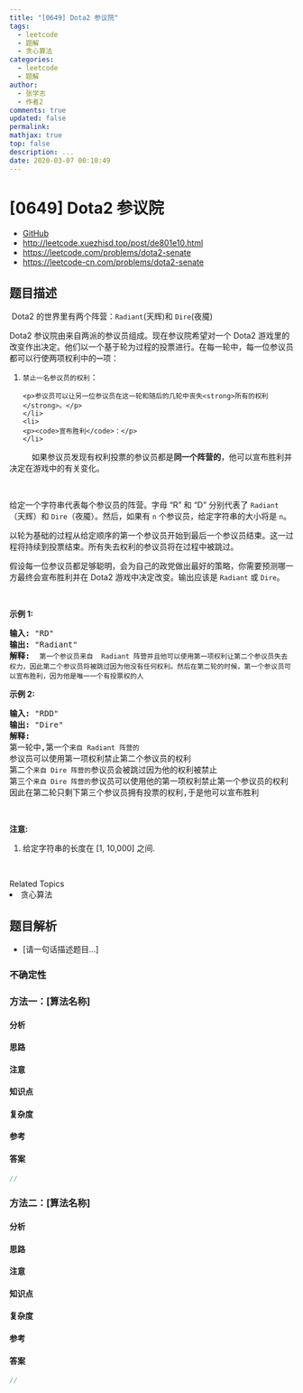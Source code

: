 ```yaml
---
title: "[0649] Dota2 参议院"
tags:
  - leetcode
  - 题解
  - 贪心算法
categories:
  - leetcode
  - 题解
author:
  - 张学志
  - 作者2
comments: true
updated: false
permalink:
mathjax: true
top: false
description: ...
date: 2020-03-07 00:10:49
---
```



# [0649] Dota2 参议院
* [GitHub](https://github.com/algoboy101/LeetCodeCrowdsource/tree/master/_posts/QA/%5B0649%5D%20Dota2%20%E5%8F%82%E8%AE%AE%E9%99%A2.md)
* http://leetcode.xuezhisd.top/post/de801e10.html
* https://leetcode.com/problems/dota2-senate
* https://leetcode-cn.com/problems/dota2-senate


## 题目描述

<p>&nbsp;Dota2 的世界里有两个阵营：<code>Radiant</code>(天辉)和&nbsp;<code>Dire</code>(夜魇)</p>

<p>Dota2 参议院由来自两派的参议员组成。现在参议院希望对一个 Dota2 游戏里的改变作出决定。他们以一个基于轮为过程的投票进行。在每一轮中，每一位参议员都可以行使两项权利中的<code><strong>一</strong></code>项：</p>

<ol>
	<li>
	<p><code>禁止一名参议员的权利</code>：</p>

	<p>参议员可以让另一位参议员在这一轮和随后的几轮中丧失<strong>所有的权利</strong>。</p>
	</li>
	<li>
	<p><code>宣布胜利</code>：</p>
	</li>
</ol>

<p>&nbsp; &nbsp; &nbsp; &nbsp; &nbsp; 如果参议员发现有权利投票的参议员都是<strong>同一个阵营的</strong>，他可以宣布胜利并决定在游戏中的有关变化。</p>

<p>&nbsp;</p>

<p>给定一个字符串代表每个参议员的阵营。字母 &ldquo;R&rdquo; 和 &ldquo;D&rdquo; 分别代表了&nbsp;<code>Radiant</code>（天辉）和&nbsp;<code>Dire</code>（夜魇）。然后，如果有 <code>n</code> 个参议员，给定字符串的大小将是&nbsp;<code>n</code>。</p>

<p>以轮为基础的过程从给定顺序的第一个参议员开始到最后一个参议员结束。这一过程将持续到投票结束。所有失去权利的参议员将在过程中被跳过。</p>

<p>假设每一位参议员都足够聪明，会为自己的政党做出最好的策略，你需要预测哪一方最终会宣布胜利并在 Dota2 游戏中决定改变。输出应该是&nbsp;<code>Radiant</code>&nbsp;或&nbsp;<code>Dire</code>。</p>

<p>&nbsp;</p>

<p><strong>示例 1:</strong></p>

<pre><strong>输入:</strong> &quot;RD&quot;
<strong>输出:</strong> &quot;Radiant&quot;
<strong>解释:  </strong><code>第一个参议员来自  Radiant 阵营并且他可以使用第一项权利让第二个参议员失去权力，因此第二个参议员将被跳过因为他没有任何权利。然后在第二轮的时候，第一个参议员可以宣布胜利，因为他是唯一一个有投票权的人</code>
</pre>

<p><strong>示例 2:</strong></p>

<pre><strong>输入:</strong> &quot;RDD&quot;
<strong>输出:</strong> &quot;Dire&quot;
<strong>解释:</strong> 
第一轮中,第一个<code>来自 Radiant 阵营的</code>参议员可以使用第一项权利禁止第二个参议员的权利
第二个<code>来自 Dire 阵营的</code>参议员会被跳过因为他的权利被禁止
第三个<code>来自 Dire 阵营的</code>参议员可以使用他的第一项权利禁止第一个参议员的权利
因此在第二轮只剩下第三个参议员拥有投票的权利,于是他可以宣布胜利
</pre>

<p>&nbsp;</p>

<p><strong>注意:</strong></p>

<ol>
	<li>给定字符串的长度在 [1, 10,000] 之间.</li>
</ol>

<p>&nbsp;</p>
<div><div>Related Topics</div><div><li>贪心算法</li></div></div>


## 题目解析
* [请一句话描述题目...]

### 不确定性


### 方法一：[算法名称]

#### 分析

#### 思路

#### 注意

#### 知识点

#### 复杂度

#### 参考

#### 答案

```cpp
//
```


### 方法二：[算法名称]

#### 分析

#### 思路

#### 注意

#### 知识点

#### 复杂度

#### 参考

#### 答案

```cpp
//
```


